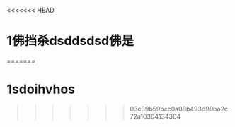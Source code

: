 <<<<<<< HEAD
# 1佛挡杀dsddsdsd佛是

=======
# 1sdoihvhos
>>>>>>> 03c39b59bcc0a08b493d99ba2c72a10304134304
